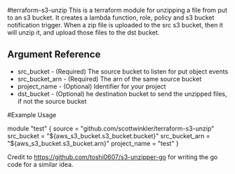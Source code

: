 #terraform-s3-unzip
This is a terraform module for unzipping a file from put to an s3 bucket. It creates a lambda function, role, policy and s3 bucket notification trigger. When a zip file is uploaded to the src s3 bucket, then it will unzip it, and upload those files to the dst bucket.

## Argument Reference

* src_bucket - (Required) The source bucket to listen for put object events
* src_bucket_arn - (Required) The arn of the same source bucket
* project_name - (Optional) Identifier for your project
* dst_bucket - (Optional) he destination bucket to send the unzipped files, if not the source bucket


#Example Usage

module "test" {
    source = "github.com/scottwinkler/terraform-s3-unzip"
    src_bucket = "${aws_s3_bucket.s3_bucket.bucket}"
    src_bucket_arn = "${aws_s3_bucket.s3_bucket.arn}"
    project_name = "test"
}

Credit to https://github.com/toshi0607/s3-unzipper-go for writing the go code for a similar idea.